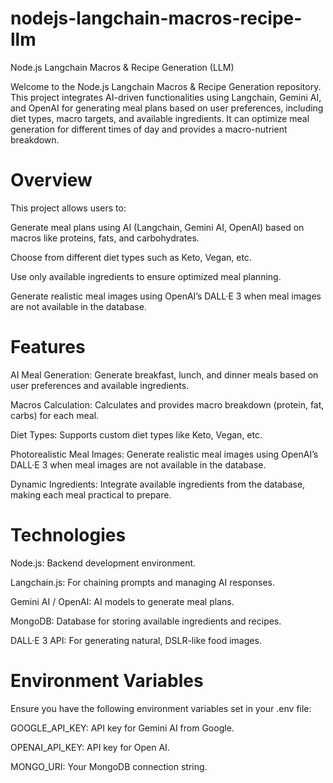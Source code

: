 # nodejs-langchain-macros-recipe-llm
Node.js Langchain Macros &amp; Recipe Generation (LLM)

Welcome to the Node.js Langchain Macros & Recipe Generation repository. This project integrates AI-driven functionalities using Langchain, Gemini AI, and OpenAI for generating meal plans based on user preferences, including diet types, macro targets, and available ingredients. It can optimize meal generation for different times of day and provides a macro-nutrient breakdown.


# Overview
This project allows users to:

Generate meal plans using AI (Langchain, Gemini AI, OpenAI) based on macros like proteins, fats, and carbohydrates.

Choose from different diet types such as Keto, Vegan, etc.

Use only available ingredients to ensure optimized meal planning.

Generate realistic meal images using OpenAI’s DALL·E 3 when meal images are not available in the database.

# Features
AI Meal Generation: Generate breakfast, lunch, and dinner meals based on user preferences and available ingredients.

Macros Calculation: Calculates and provides macro breakdown (protein, fat, carbs) for each meal.

Diet Types: Supports custom diet types like Keto, Vegan, etc.

Photorealistic Meal Images: Generate realistic meal images using OpenAI’s DALL·E 3 when meal images are not available in the database.

Dynamic Ingredients: Integrate available ingredients from the database, making each meal practical to prepare.

# Technologies
Node.js: Backend development environment.

Langchain.js: For chaining prompts and managing AI responses.

Gemini AI / OpenAI: AI models to generate meal plans.

MongoDB: Database for storing available ingredients and recipes.

DALL·E 3 API: For generating natural, DSLR-like food images.

# Environment Variables
Ensure you have the following environment variables set in your .env file:

GOOGLE_API_KEY: API key for Gemini AI from Google.

OPENAI_API_KEY: API key for Open AI.

MONGO_URI: Your MongoDB connection string.
